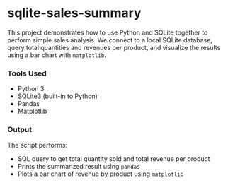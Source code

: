 # sqlite-sales-summary

This project demonstrates how to use Python and SQLite together to perform simple sales analysis.
We connect to a local SQLite database, query total quantities and revenues per product, and visualize the results using a bar chart with `matplotlib`.

### Tools Used

- Python 3
- SQLite3 (built-in to Python)
- Pandas
- Matplotlib

### Output

The script performs:
- SQL query to get total quantity sold and total revenue per product
- Prints the summarized result using `pandas`
- Plots a bar chart of revenue by product using `matplotlib`
